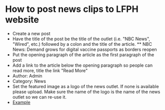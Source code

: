 # How to post news clips to LFPH website

* Create a new post
* Have the title of the post be the title of the outlet (i.e. "NBC News", "Wired", etc.) followed by a colon and the title of the article. 
** NBC News: Demand grows for digital vaccine passports as borders reopen
* Put the opening paragraph of the article as the first paragraph of the post
* Add a link to the article below the opening paragraph so people can read more, title the link "Read More"
* Author: Admin
* Category: News
* Set the featured image as a logo of the news outlet. If none is available please upload. Make sure the name of the logo is the name of the news outlet so we can re-use it.
* [Example](https://www.nbcnews.com/tech/tech-news/demand-grows-digital-vaccine-passports-borders-reopen-rcna5269)
